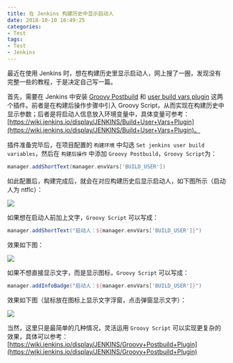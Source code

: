 ```yaml
---
title: 在 Jenkins 构建历史中显示启动人
date: 2018-10-10 16:49:25
categories:
- Test
tags:
- Test
- Jenkins
---
```


最近在使用 Jenkins 时，想在构建历史里显示启动人，网上搜了一圈，发现没有完整一些的教程，于是决定自己写一篇。

<!-- more -->

首先，需要在 Jenkins 中安装 [Groovy Postbuild](https://wiki.jenkins.io/display/JENKINS/Groovy+Postbuild+Plugin) 和 [user build vars plugin](https://wiki.jenkins.io/display/JENKINS/Build+User+Vars+Plugin) 这两个插件。前者是在构建后操作步骤中引入 Groovy Script，从而实现在构建历史中显示参数；后者是将启动人信息放入环境变量中，具体变量可参考：[https://wiki.jenkins.io/display/JENKINS/Build+User+Vars+Plugin](https://wiki.jenkins.io/display/JENKINS/Build+User+Vars+Plugin)。

插件准备完毕后，在项目配置的 `构建环境` 中勾选 `Set jenkins user build variables`，然后在 `构建后操作` 中添加 `Groovy Postbuild`，`Groovy Script`为：

``` groovy
manager.addShortText(manager.envVars['BUILD_USER'])
```

如此配置后，构建完成后，就会在对应构建历史后显示启动人，如下图所示（启动人为 ntflc）：

![](/images/Show-User-in-Jenkins-Build-History/1.jpg)

如果想在启动人前加上文字，`Groovy Script` 可以写成：

``` groovy
manager.addShortText("启动人：${manager.envVars['BUILD_USER']}")
```

效果如下图：

![](/images/Show-User-in-Jenkins-Build-History/2.jpg)

如果不想直接显示文字，而是显示图标，`Groovy Script` 可以写成：

``` groovy
manager.addInfoBadge("启动人：${manager.envVars['BUILD_USER']}")
```

效果如下图（鼠标放在图标上显示文字浮窗，点击弹窗显示文字）：

![](/images/Show-User-in-Jenkins-Build-History/3.jpg)

当然，这里只是最简单的几种情况，灵活运用 `Groovy Script` 可以实现更复杂的效果，具体可以参考：[https://wiki.jenkins.io/display/JENKINS/Groovy+Postbuild+Plugin](https://wiki.jenkins.io/display/JENKINS/Groovy+Postbuild+Plugin)
